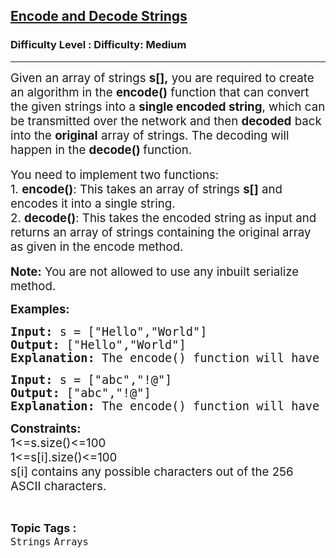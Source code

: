 <h2><a href="https://www.geeksforgeeks.org/problems/encode-and-decode-strings/1?page=1&difficulty=Medium&status=unsolved&sortBy=accuracy">Encode and Decode Strings</a></h2><h3>Difficulty Level : Difficulty: Medium</h3><hr><div class="problems_problem_content__Xm_eO"><p><span style="font-size: 14pt;">Given an array of strings <strong>s[],</strong> you are required to create an algorithm in the <strong>encode()</strong> function that can convert the given strings into a <strong>single encoded string</strong>, which can be transmitted over the network and then <strong>decoded</strong> back into the <strong>original</strong> array of strings. The decoding will happen in the <strong>decode() </strong>function.</span><br><br><span style="font-size: 14pt;">You need to implement two functions:</span><br><span style="font-size: 14pt;">1. <strong>encode()</strong>: This takes an array of strings <strong>s[]</strong> and encodes it into a single string.&nbsp;</span><br><span style="font-size: 14pt;">2. <strong>decode()</strong>: This takes the encoded string as input and returns an array of strings containing the original array as given in the encode method.</span><br><br><span style="font-size: 14pt;"><strong>Note:</strong> You are not allowed to use any inbuilt serialize method.&nbsp;&nbsp;</span></p>
<p><span style="font-size: 14pt;"><strong>Examples:</strong></span></p>
<pre><span style="font-size: 14pt;"><strong>Input: </strong>s =<strong> </strong>["Hello","World"]<strong><br>Output:&nbsp;</strong>["Hello","World"]<strong><br>Explanation: </strong>The encode() function will have the str as input, it will be encoded by one machine. Then another machine will receive the encoded string as the input parameter and then will decode it to its original form.</span></pre>
<pre><span style="font-size: 14pt;"><strong>Input: </strong>s =<strong>&nbsp;</strong>["abc","!@"]<strong><br>Output:&nbsp;</strong>["abc","!@"]<strong><br>Explanation:&nbsp;</strong>The encode() function will have the str as input, here there are two strings, one is "abc" and the other one has some special characters. It will be encoded by one machine. Then another machine will receive the encoded string as the input parameter and then will decode it to its original form.<br></span></pre>
<p><span style="font-size: 14pt;"><strong>Constraints:<br></strong>1&lt;=s.size()&lt;=100<br>1&lt;=s[i].size()&lt;=100<br>s[i] contains any possible characters out of the 256 ASCII characters.</span></p></div><br><p><span style=font-size:18px><strong>Topic Tags : </strong><br><code>Strings</code>&nbsp;<code>Arrays</code>&nbsp;